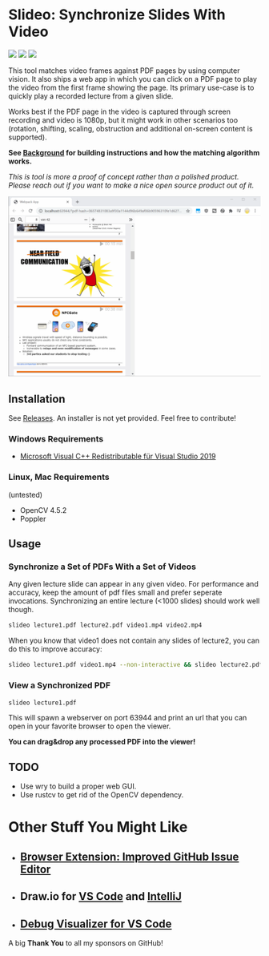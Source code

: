 # Slideo: Synchronize Slides With Video

[![](https://img.shields.io/static/v1?style=social&label=Sponsor&message=%E2%9D%A4&logo=GitHub&color&link=%3Curl%3E)](https://github.com/sponsors/hediet)
[![](https://img.shields.io/static/v1?style=social&label=Donate&message=%E2%9D%A4&logo=Paypal&color&link=%3Curl%3E)](https://www.paypal.com/cgi-bin/webscr?cmd=_s-xclick&hosted_button_id=ZP5F38L4C88UY&source=url)
[![](https://img.shields.io/twitter/follow/hediet_dev.svg?style=social)](https://twitter.com/intent/follow?screen_name=hediet_dev)

This tool matches video frames against PDF pages by using computer vision.
It also ships a web app in which you can click on a PDF page to play the video from the first frame showing the page.
Its primary use-case is to quickly play a recorded lecture from a given slide.

Works best if the PDF page in the video is captured through screen recording and video is 1080p, but it might work in other scenarios too (rotation, shifting, scaling, obstruction and additional on-screen content is supported).

**See [Background](./BACKGROUND.md) for building instructions and how the matching algorithm works.**

_This is tool is more a proof of concept rather than a polished product. Please reach out if you want to make a nice open source product out of it._

![](./docs/demo.gif)

## Installation

See [Releases](https://github.com/hediet/slideo/releases).
An installer is not yet provided. Feel free to contribute!

### Windows Requirements

-   [Microsoft Visual C++ Redistributable für Visual Studio 2019](https://visualstudio.microsoft.com/de/downloads/#microsoft-visual-c-redistributable-for-visual-studio-2019)

### Linux, Mac Requirements

(untested)

-   OpenCV 4.5.2
-   Poppler

## Usage

### Synchronize a Set of PDFs With a Set of Videos

Any given lecture slide can appear in any given video.
For performance and accuracy, keep the amount of pdf files small and prefer seperate invocations.
Synchronizing an entire lecture (<1000 slides) should work well though.

```sh
slideo lecture1.pdf lecture2.pdf video1.mp4 video2.mp4
```

When you know that video1 does not contain any slides of lecture2, you can do this to improve accuracy:

```sh
slideo lecture1.pdf video1.mp4 --non-interactive && slideo lecture2.pdf video2.mp4 --non-interactive
```

### View a Synchronized PDF

```
slideo lecture1.pdf
```

This will spawn a webserver on port 63944 and print an url that you can open in your favorite browser to open the viewer.

**You can drag&drop any processed PDF into the viewer!**

## TODO

-   Use wry to build a proper web GUI.
-   Use rustcv to get rid of the OpenCV dependency.

# Other Stuff You Might Like

-   ## [Browser Extension: Improved GitHub Issue Editor](https://github.com/hediet/browser-ext-github-monaco)
-   ## Draw.io for [VS Code](https://github.com/hediet/vscode-drawio) and [IntelliJ](https://github.com/docToolchain/diagrams.net-intellij-plugin)
-   ## [Debug Visualizer for VS Code](https://github.com/hediet/vscode-debug-visualizer)

A big **Thank You** to all my sponsors on GitHub!
